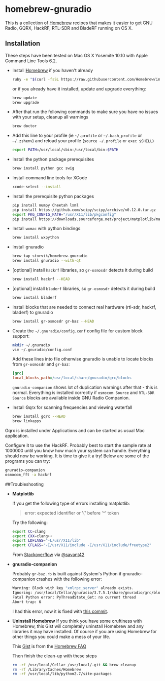# homebrew-gnuradio

This is a collection of [Homebrew](https://github.com/mxcl/homebrew) recipes that makes it easier to get GNU Radio, GQRX, HackRF, RTL-SDR and BladeRF running on OS X.

## Installation

These steps have been tested on Mac OS X Yosemite 10.10 with Apple Command Line Tools 6.2.

- Install [Homebrew](http://brew.sh/) if you haven't already

  ```sh
  ruby -e "$(curl -fsSL https://raw.githubusercontent.com/Homebrew/install/master/install)"
  ```
  or if you already have it installed, update and upgrade everything:

  ```sh
  brew update
  brew upgrade
  ```

- After that run the following commands to make sure you have no issues with your setup, cleanup all warnings

  ```sh
  brew doctor
  ```

- Add this line to your profile (ie `~/.profile` or `~/.bash_profile` or `~/.zshenv`) and reload
  your profile (`source ~/.profile` or `exec $SHELL`)

  ```sh
  export PATH=/usr/local/sbin:/usr/local/bin:$PATH
  ```

- Install the python package prerequisites

  ```sh
  brew install python gcc swig
  ```

- Install command line tools for XCode

  ```sh
  xcode-select --install
  ```

- Install the prerequisite python packages

  ```sh
  pip install numpy Cheetah lxml
  pip install https://github.com/scipy/scipy/archive/v0.12.0.tar.gz
  export PKG_CONFIG_PATH="/usr/X11/lib/pkgconfig"
  pip install https://downloads.sourceforge.net/project/matplotlib/matplotlib/matplotlib-1.2.1/matplotlib-1.2.1.tar.gz
  ```

- Install `wxmac` with python bindings

  ```sh
  brew install wxpython
  ```

- Install gnuradio

  ```sh
  brew tap storvik/homebrew-gnuradio
  brew install gnuradio --with-qt
  ```

- [optional] install `hackrf` libraries, so `gr-osmosdr` detects it during build
  ```sh
  brew install hackrf --HEAD
  ```

- [optional] install `bladerf` libraries, so `gr-osmosdr` detects it during build
  ```sh
  brew install bladerf
  ```

- Install blocks that are needed to connect real hardware (rtl-sdr, hackrf, bladerf) to gnuradio

  ```sh
  brew install gr-osmosdr gr-baz --HEAD
  ```

- Create the `~/.gnuradio/config.conf` config file for custom block support:
  ```sh
  mkdir ~/.gnuradio
  vim ~/.gnuradio/config.conf
  ```
  Add these lines into file otherwise gnuradio is unable to locate blocks from `gr-osmosdr` and `gr-baz`:
  ```ini
  [grc]
  local_blocks_path=/usr/local/share/gnuradio/grc/blocks
  ```
  `gnuradio-companion` shows lot of duplication warnings after that - this is normal. Everything is installed correctly if `osmocom Source` and `RTL-SDR Source` blocks are available inside GNU Radio Companion.

- Install Gqrx for scanning frequencies and viewing waterfall

  ```sh
  brew install gqrx --HEAD
  brew linkapps
  ```
Gqrx is installed under Applications and can be started as usual Mac application.

Configure it to use the HackRF. Probably best to start the sample rate at 1000000 until you know how much your system can handle.
Everything should now be working. It is time to give it a try! Below are some of the programs you can try:

```sh
gnuradio-companion
osmocom_fft -a hackrf
```

##Troubleshooting

- **Matplotlib**

  If you get the following type of errors installing matplotlib:

  > error: expected identifier or '(' before '^' token

  Try the following:

  ```sh
  export CC=clang
  export CXX=clang++
  export LDFLAGS="-L/usr/X11/lib"
  export CFLAGS="-I/usr/X11/include -I/usr/X11/include/freetype2"
  ```

  From [Stackoverflow](http://stackoverflow.com/questions/12363557/matplotlib-install-failure-on-mac-osx-10-8-mountain-lion/15098059#15098059) via [@savant42](https://twitter.com/savant42)

- **gnuradio-companion**

  Probably `gr-baz.rb` is built against System's Python if gnuradio-companion crashes with the following error:

  ```sh
  Warning: Block with key "xmlrpc_server" already exists.
  Ignoring: /usr/local/Cellar/gnuradio/3.7.5.1/share/gnuradio/grc/blocks/xmlrpc_server.xml
  Fatal Python error: PyThreadState_Get: no current thread
  Abort trap: 6
  ```
  I had this error, now it is fixed with [this commit](https://github.com/andresv/homebrew-gnuradio/commit/9f738755a21efefd418c7422d99420a5f3f36998).

- **Uninstall Homebrew**
  If you think you have some cruftiness with Homebrew, this Gist will completely uninstall Homebrew and any libraries it may have installed. Of course if you are using Homebrew for other things you could make a mess of your life.

  This [Gist](https://gist.github.com/mxcl/1173223) is from the [Homebrew FAQ](https://github.com/mxcl/homebrew/wiki/FAQ)

  Then finish the clean-up with these steps

  ```sh
  rm -rf /usr/local/Cellar /usr/local/.git && brew cleanup
  rm -rf /Library/Caches/Homebrew
  rm -rf /usr/local/lib/python2.7/site-packages
  ```
